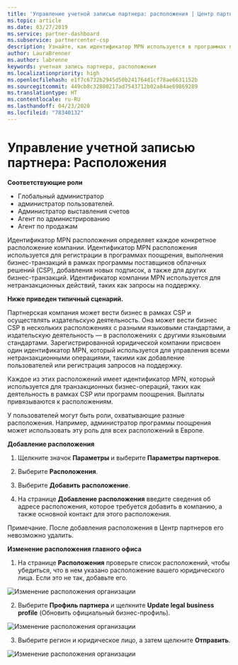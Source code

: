 ```yaml
---
title: 'Управление учетной записью партнера: расположения | Центр партнеров'
ms.topic: article
ms.date: 03/27/2019
ms.service: partner-dashboard
ms.subservice: partnercenter-csp
description: Узнайте, как идентификатор MPN используется в программах поощрений, бизнес-операциях CSP, подписках и других транзакциях CSP.
author: LauraBrenner
ms.author: labrenne
keywords: учетная запись партнера, расположения
ms.localizationpriority: high
ms.openlocfilehash: e1f7c6732b2945d50b241764d1cf78ae6631152b
ms.sourcegitcommit: 449cb8c32880217ad7543712b02a84ae69869289
ms.translationtype: HT
ms.contentlocale: ru-RU
ms.lasthandoff: 04/23/2020
ms.locfileid: "78340132"
---
```

# <a name="manage-your-partner-account-locations"></a>Управление учетной записью партнера: Расположения

**Соответствующие роли**
-   Глобальный администратор
-   администратор пользователей.
-   Администратор выставления счетов
-   Агент по администрированию
-   Агент по продажам

Идентификатор MPN расположения определяет каждое конкретное расположение компании. Идентификатор MPN расположения используется для регистрации в программах поощрения, выполнения бизнес-транзакций в рамках программы поставщиков облачных решений (CSP), добавления новых подписок, а также для других бизнес-транзакций. Идентификатор компании MPN используется для нетранзакционных действий, таких как запросы на поддержку.

**Ниже приведен типичный сценарий.** 

Партнерская компания может вести бизнес в рамках CSP и осуществлять издательскую деятельность. Она может вести бизнес CSP в нескольких расположениях с разными языковыми стандартами, а издательскую деятельность — в расположениях с другими языковыми стандартами. Зарегистрированной юридической компании присвоен один идентификатор MPN, который используется для управления всеми нетранзакционными операциями, такими как добавление пользователей или регистрация запросов на поддержку. 

Каждое из этих расположений имеет идентификатор MPN, который используется для транзакционных бизнес-операций, таких как деятельность в рамках CSP или программ поощрения. Выплаты привязываются к расположениям.

У пользователей могут быть роли, охватывающие разные расположения. Например, администратор программы поощрения может использовать эту роль для всех расположений в Европе.

**Добавление расположения**

1. Щелкните значок **Параметры** и выберите **Параметры партнеров**. 

2. Выберите **Расположения**.

3. Выберите **Добавить расположение**.  

4. На странице **Добавление расположения** введите сведения об адресе расположения, которое требуется добавить в компанию, а также основной контакт для этого расположения.

Примечание. После добавления расположения в Центр партнеров его невозможно удалить.

**Изменение расположения главного офиса**

1. На странице **Расположения** проверьте список расположений, чтобы убедиться, что в нем указано расположение вашего юридического лица. Если это не так, добавьте его.

![Изменение расположения организации](images/updatepartnerprofile2.png)

2. Выберите **Профиль партнера** и щелкните **Update legal business profile** (Обновить официальный бизнес-профиль).

![Изменение расположения организации](images/updatepartnerprofile1.png)

3. Выберите регион и юридическое лицо, а затем щелкните **Отправить**.

![Изменение расположения организации](images/updatepartnerprofile3.png)

